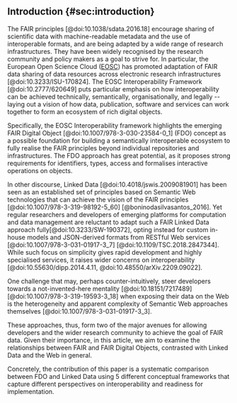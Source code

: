 ## Introduction {#sec:introduction}

The FAIR principles [@doi:10.1038/sdata.2016.18]  encourage sharing of scientific data with machine-readable metadata and the use of interoperable formats, and are being adapted by a wide range of research infrastructures. They have been widely recognised by the research community and policy makers as a goal to strive for. In particular, the European Open Science Cloud ([EOSC](https://www.eosc.eu/)) has promoted adaptation of FAIR data sharing of data resources across electronic research infrastructures [@doi:10.3233/ISU-170824]. The EOSC Interoperability Framework [@doi:10.2777/620649] puts particular emphasis on how interoperability can be achieved technically, semantically, organisationally, and legally -- laying out a vision of how data, publication, software and services can work together to form an ecosystem of rich digital objects.

Specifically, the EOSC Interoperability framework highlights the emerging FAIR Digital Object [@doi:10.1007/978-3-030-23584-0_1] (FDO) concept as a possible foundation for building a semantically interoperable ecosystem to fully realise the FAIR principles beyond individual repositories and infrastructures. The FDO approach has great potential, as it proposes strong requirements for identifiers, types, access and formalises interactive operations on objects.

In other discourse, Linked Data [@doi:10.4018/jswis.2009081901] has been seen as an established set of principles based on Semantic Web technologies that can achieve the vision of the FAIR principles [@doi:10.1007/978-3-319-98192-5_60] [@boninodasilvasantos_2016]. Yet regular researchers and developers of emerging platforms for computation and data management are reluctant to adapt such a FAIR Linked Data approach fully[@doi:10.3233/SW-190372], opting instead for custom in-house models and JSON-derived formats from RESTful Web services [@doi:10.1007/978-3-031-01917-3_7] [@doi:10.1109/TSC.2018.2847344]. While such focus on simplicity gives rapid development and highly specialised services, it raises wider concerns on interoperability [@doi:10.55630/dipp.2014.4.11, @doi:10.48550/arXiv.2209.09022].

One challenge that may, perhaps counter-intuitively, steer developers towards a not-invented-here mentality [@doi:10.18151/7217489] [@doi:10.1007/978-3-319-19593-3_18] when exposing their data on the Web is the heterogeneity and apparent complexity of Semantic Web approaches themselves [@doi:10.1007/978-3-031-01917-3_3].

These approaches, thus, form two of the major avenues for allowing developers and the wider research community to achieve the goal of FAIR data. Given their importance, in this article, we aim to examine the relationships between FAIR and FAIR Digital Objects, contrasted with Linked Data and the Web in general. 

Concretely, the contribution of this paper is a systematic comparison between FDO and Linked Data using 5 different conceptual frameworks that capture different perspectives on interoperability and readiness for implementation. 